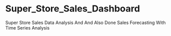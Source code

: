 # Super_Store_Sales_Dashboard
Super Store Sales Data Analysis And And Also Done Sales Forecasting With Time Series Analysis
